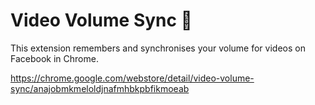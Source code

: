 # Video Volume Sync :loudspeaker:

This extension remembers and synchronises your volume for videos on Facebook in Chrome.

https://chrome.google.com/webstore/detail/video-volume-sync/anajobmkmeloldjnafmhbkpbfikmoeab
